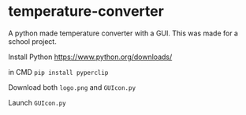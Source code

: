 # temperature-converter
A python made temperature converter with a GUI. This was made for a school project.

Install Python https://www.python.org/downloads/

in CMD ``pip install pyperclip``

Download both ``logo.png`` and ``GUIcon.py``

Launch ``GUIcon.py``
